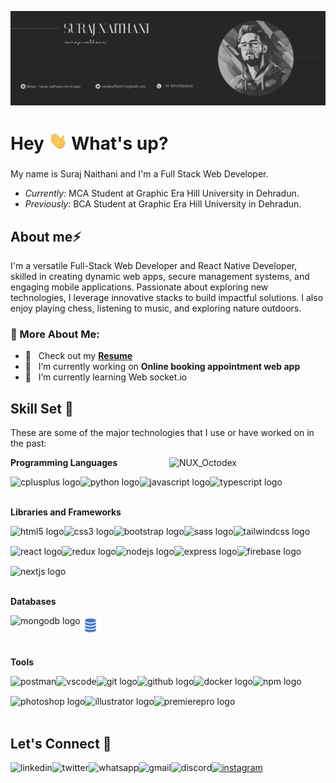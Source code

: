 [<img src="./banner.png" alt="👋 Hi there! I'm Suraj Naithani" title="👋 Hi there! I'm Suraj Naithani"/>](https://suraj-nathani.vercel.app/)

###

<h1 align="left">Hey <img  src="https://raw.githubusercontent.com/ABSphreak/ABSphreak/master/gifs/Hi.gif" width="30px"> What's up?</h1>

###

<p align="left">My name is Suraj Naithani and I'm a Full Stack Web Developer.</p>

- <i>Currently:</i> MCA Student at Graphic Era Hill University in Dehradun. 
- <i>Previously:</i> BCA Student at Graphic Era Hill University in Dehradun.

###

## About me⚡

<p>I'm a versatile Full-Stack Web Developer and React Native Developer, skilled in creating dynamic web apps, secure management systems, and engaging mobile applications. Passionate about exploring new technologies, I leverage innovative stacks to build impactful solutions. I also enjoy playing chess, listening to music, and exploring nature outdoors.</p>

### 🧐 More About Me:

- 📝 &nbsp; Check out my **[Resume](https://drive.google.com/file/d/1fEXMgBqNSwM9lU1_G1fC861g64u9loAB/view)**
- 🔭 &nbsp; I’m currently working on **Online booking appointment web app**
- 🌱 &nbsp; I’m currently learning Web socket.io 

###

## Skill Set :muscle:

These are some of the major technologies that I use or have worked on in the past:

<!--
-->
<img align="right" src="https://user-images.githubusercontent.com/74038190/212741999-016fddbd-617a-4448-8042-0ecf907aea25.gif" width="250" alt="NUX_Octodex">

**Programming Languages**
<div>
  <img align='left' src="https://cdn.jsdelivr.net/gh/devicons/devicon/icons/cplusplus/cplusplus-original.svg" height="32" alt="cplusplus logo" title="C++"/>
  <img align='left' src="https://cdn.jsdelivr.net/gh/devicons/devicon/icons/python/python-original.svg" height="32" alt="python logo" title="Python" />
  <img align='left' src="https://cdn.jsdelivr.net/gh/devicons/devicon/icons/javascript/javascript-original.svg" height="32" alt="javascript logo" title="JavaScript" />
  <img src="https://cdn.jsdelivr.net/gh/devicons/devicon/icons/typescript/typescript-original.svg" height="32" alt="typescript logo" title="TypeScript" />
</div>&nbsp;


**Libraries and Frameworks**
<div align="left">
  <img align='left' src="https://cdn.jsdelivr.net/gh/devicons/devicon/icons/html5/html5-original.svg" height="32" alt="html5 logo"  title="HTML"/>
  <img align='left' src="https://cdn.jsdelivr.net/gh/devicons/devicon/icons/css3/css3-original.svg" height="32" alt="css3 logo"  title="CSS"/>
  <img align='left' src="https://cdn.jsdelivr.net/gh/devicons/devicon/icons/bootstrap/bootstrap-original.svg" height="32" alt="bootstrap logo" title="Bootstrap" />
  <img align='left' src="https://cdn.jsdelivr.net/gh/devicons/devicon/icons/sass/sass-original.svg" height="32" alt="sass logo" title="Sass" />
  <img align='left' src="https://www.vectorlogo.zone/logos/tailwindcss/tailwindcss-icon.svg" height="32" alt="tailwindcss logo" title="Tailwind" />
  <img align='left' src="https://cdn.jsdelivr.net/gh/devicons/devicon/icons/react/react-original.svg" height="32" alt="react logo" title="React" />
  <img align='left' src="https://cdn.jsdelivr.net/gh/devicons/devicon/icons/redux/redux-original.svg" height="32" alt="redux logo" title="Redux" />
  <img align='left' src="https://cdn.jsdelivr.net/gh/devicons/devicon/icons/nodejs/nodejs-original.svg" height="32" alt="nodejs logo" title="Node.Js" />
  <img align='left' src="https://cdn.jsdelivr.net/gh/devicons/devicon/icons/express/express-original.svg" height="32" alt="express logo" title="Express.Js" />
  <img align='left' src="https://cdn.jsdelivr.net/gh/devicons/devicon/icons/firebase/firebase-plain.svg" height="32" alt="firebase logo" title="Firebase" />
  <img src="https://cdn.jsdelivr.net/gh/devicons/devicon/icons/nextjs/nextjs-original.svg" height="32" alt="nextjs logo" title="Next.Js" />
</div>&nbsp;

**Databases**
<div> 
  <img align='left' src="https://cdn.jsdelivr.net/gh/devicons/devicon/icons/mongodb/mongodb-original.svg" height="32" alt="mongodb logo" title="MongoDB" />
  <img src="https://raw.githubusercontent.com/github/explore/master/topics/sql/sql.png" height="32" alt="mysql logo" title="SQL" />
</div>&nbsp;

**Tools**
<div> 
  <img align='left' src="https://www.vectorlogo.zone/logos/getpostman/getpostman-icon.svg" alt="postman" height="32" title="Postman"/>
  <img align='left' src="https://cdn.jsdelivr.net/gh/devicons/devicon/icons/vscode/vscode-original.svg" alt="vscode" height="32" title="Vscode"/>
  <img align='left' src="https://cdn.jsdelivr.net/gh/devicons/devicon/icons/git/git-original.svg" height="32" alt="git logo" title="Git" />
  <img align='left' src="https://cdn.jsdelivr.net/gh/devicons/devicon/icons/github/github-original.svg" height="32" alt="github logo" title="GitHub" />
  <img align='left' src="https://cdn.jsdelivr.net/gh/devicons/devicon/icons/docker/docker-original.svg" height="32" alt="docker logo" title="Docker" />
  <img align="left" src="https://cdn.jsdelivr.net/gh/devicons/devicon/icons/npm/npm-original-wordmark.svg" height="32" alt="npm logo" title="NPM" />
  <img align='left' src="https://cdn.jsdelivr.net/gh/devicons/devicon/icons/photoshop/photoshop-plain.svg" height="32" alt="photoshop logo" title="Photoshop" />
  <img align='left' src="https://cdn.jsdelivr.net/gh/devicons/devicon/icons/illustrator/illustrator-plain.svg" height="32" alt="illustrator logo" title="Illustrator" />
  <img src="https://cdn.jsdelivr.net/gh/devicons/devicon/icons/premierepro/premierepro-plain.svg" height="32" alt="premierepro logo" title="Premiere Pro" />
</div>&nbsp;

###

## Let's Connect :handshake:

<div>
  <a href="https://www.linkedin.com/in/suraj-nathani/" target="_blank">
   <img align='left' height="32" alt="linkedin" src="https://cdn2.iconfinder.com/data/icons/social-media-2285/512/1_Linkedin_unofficial_colored_svg-512.png" title="LinkedIn" /> 
  </a>
  <a href="https://x.com/SurajNathani318" target="_blank">
   <img align='left' height="32" alt="twitter" src="https://cdn2.iconfinder.com/data/icons/social-media-2285/512/1_Twitter3_colored_svg-512.png" title="Twitter"/>
  </a>
  <a href="https://api.whatsapp.com/send?phone=9045986868" target="_blank">
   <img align='left' height="32" alt="whatsapp" src="https://cdn2.iconfinder.com/data/icons/social-media-2285/512/1_Whatsapp2_colored_svg-512.png" title="Whatsapp"/>
  </a>
  <a href="mailto:surajnathani4@gmail.com" target="_blank">
   <img align='left' height="32" alt="gmail" src="https://cdn4.iconfinder.com/data/icons/logos-brands-in-colors/48/google-gmail-512.png" title="Gmail"/>
  </a>
  <a href="https://discord.com/users/1051375764370636891" target="_blank">
   <img align='left' height="32" alt="discord" src="https://cdn2.iconfinder.com/data/icons/gaming-platforms-squircle/250/discord_squircle-512.png" title="Discord"/>
  </a>
  <a href="https://www.instagram.com/suraj_naithani_/" target="_blank">
   <img height="32" alt="instagram" src="https://cdn2.iconfinder.com/data/icons/social-media-2285/512/1_Instagram_colored_svg_1-512.png" title="Instagram"/>
  </a>
</div>

###

 <!--- 
<p align="center">
   <img src="https://raw.githubusercontent.com/mayhemantt/mayhemantt/Update/svg/Bottom.svg" alt="Github Stats" />
</p>
 ---> 

 <!--- 
 <img alt="snake eating my contributions" src="https://github.com/Surajnathani/Surajnathani/blob/output/github-contribution-grid-snake.svg"/>
 ---> 
